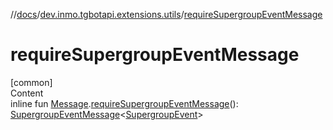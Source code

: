 //[docs](../../index.md)/[dev.inmo.tgbotapi.extensions.utils](index.md)/[requireSupergroupEventMessage](require-supergroup-event-message.md)



# requireSupergroupEventMessage  
[common]  
Content  
inline fun [Message](../dev.inmo.tgbotapi.types.message.abstracts/-message/index.md).[requireSupergroupEventMessage](require-supergroup-event-message.md)(): [SupergroupEventMessage](../dev.inmo.tgbotapi.types.message.abstracts/-supergroup-event-message/index.md)<[SupergroupEvent](../dev.inmo.tgbotapi.types.message.ChatEvents.abstracts/-supergroup-event/index.md)>  



